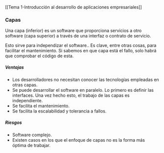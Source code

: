 [[Tema 1-Introducción al desarrollo de aplicaciones empresariales]]

### Capas
Una capa (inferior) es un software que proporciona servicios a otro software (capa superior) a través de una interfaz o contrato de servicio.

Esto sirve para independizar el software.. Es clave, entre otras cosas, para facilitar el mantenimiento. Si sabemos en que capa está el fallo, solo habrá que comprobar el código de esta.

##### Ventajas
+ Los desarrolladores no necesitan conocer las tecnologías empleadas en otras capas.
+ Se puede desarrollar el software en paralelo. Lo primero es definir las interfaces. Una vez hecho esto, el trabajo de las capas es independiente.
+ Se facilita el mantenimiento.
+ Se facilita la escalabilidad y tolerancia a fallos.

##### Riesgos
+ Software complejo.
+ Existen casos en los que el enfoque de capas no es la forma más óptima de trabajar.